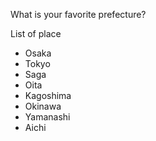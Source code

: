 What is your favorite prefecture?

List of place

- Osaka
- Tokyo
- Saga
- Oita
- Kagoshima
- Okinawa
- Yamanashi
- Aichi